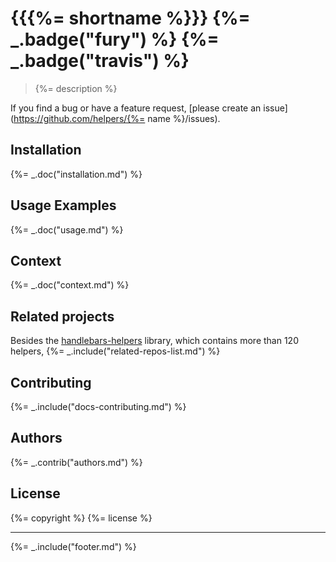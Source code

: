 # {{{%= shortname %}}} {%= _.badge("fury") %} {%= _.badge("travis") %}

> {%= description %}

If you find a bug or have a feature request, [please create an issue](https://github.com/helpers/{%= name %}/issues).

## Installation
{%= _.doc("installation.md") %}

## Usage Examples
{%= _.doc("usage.md") %}

## Context
{%= _.doc("context.md") %}

## Related projects
Besides the [handlebars-helpers](https://github.com/assemble/handlebars-helpers) library, which contains more than 120 helpers, {%= _.include("related-repos-list.md") %}

## Contributing
{%= _.include("docs-contributing.md") %}

## Authors
{%= _.contrib("authors.md") %}

## License
{%= copyright %}
{%= license %}

***

{%= _.include("footer.md") %}